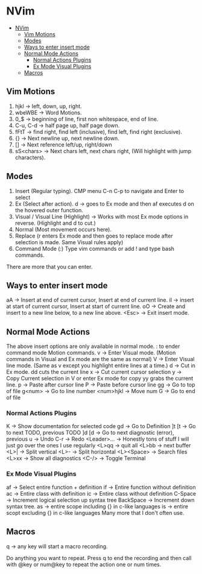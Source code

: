 # NVim

<!--toc:start-->

- [NVim](#nvim)
  - [Vim Motions](#vim-motions)
  - [Modes](#modes)
  - [Ways to enter insert mode](#ways-to-enter-insert-mode)
  - [Normal Mode Actions](#normal-mode-actions)
    - [Normal Actions Plugins](#normal-actions-plugins)
    - [Ex Mode Visual Plugins](#ex-mode-visual-plugins)
  - [Macros](#macros)
  <!--toc:end-->

## Vim Motions

<!-- TODO: Populate explantation. -->

1. hjkl -> left, down, up, right.
2. wbeWBE -> Word Motions.
3. 0\_$ -> beginning of line, first non whitespace, end of line.
4. C-u, C-d -> half page up, half page down.
5. fFtT -> find right, find left (inclusive), find left, find right (exclusive).
6. {} -> Next newline up, next newline down.
7. [] -> Next reference left/up, right/down
8. sS\<chars\> -> Next chars left, next chars right, (Will highlight with jump characters).

## Modes

1. Insert (Regular typing). CMP menu C-n C-p to navigate and Enter to select
2. Ex (Select after action). d -> goes to Ex mode and then af executes d on the
   hovered outer function.
3. Visual / Visual Line (Highlight) -> Works with most Ex mode options in
   reverse. (Highlight and d to cut.)
4. Normal (Most movement occurs here).
5. Replace (r enters Ex mode and then goes to replace mode after selection is
   made. Same Visual rules apply)
6. Command Mode (:) Type vim commands or add ! and type bash commands.

There are more that you can enter.

## Ways to enter insert mode

aA -> Insert at end of current cursor, Insert at end of current line.
iI -> insert at start of current cursor, Insert at start of current line.
oO -> Create and insert to a new line below, to a new line above.
\<Esc\> -> Exit insert mode.

## Normal Mode Actions

The above insert options are only available in normal mode.
: to ender command mode
Motion commands.
v -> Enter Visual mode. (Motion commands in Visual and Ex mode are the same as normal)
V -> Enter Visual line mode. (Same as v except you highlight entire lines at a time.)
d -> Cut in Ex mode. dd cuts the current line
x -> Cut current cursor selection
y -> Copy Current selection in V or enter Ex mode for copy yy grabs the current line.
p -> Paste after cursor line
P -> Paste before cursor line
gg -> Go to top of file
g\<num\> -> Go to line number
\<num\>hjkl -> Move num
G -> Go to end of file

### Normal Actions Plugins

K -> Show documentation for selected code
gd -> Go to Definition
]t \[t -> Go to next TODO, previous TODO
]d [d -> Go to next diagnostic (error), previous
u -> Undo
C-r -> Redo
\<Leader\>... -> Honestly tons of stuff I will just go over the ones I use regularly
\<L\>qq -> quit all
\<L\>bb -> next buffer
\<L\>| -> Split vertical
\<L\>- -> Split horizontal
\<L\>\<Space\> -> Search files
\<L\>xx -> Show all diagnostics
\<C-/\> -> Toggle Terminal

### Ex Mode Visual Plugins

af -> Select entire function + definition
if -> Entire function without definition
ac -> Entire class with definition
ic -> Entire class without definition
C-Space -> Increment logical selection up syntax tree
BackSpace -> Increment down syntax tree.
as -> entire scope including {} in c-like languages
is -> entire scopt excluding {} in c-like languages
Many more that I don't often use.

## Macros

q -> any key will start a macro recording.

Do anything you want to repeat. Press q to end the recording and then
call with @key or num@key to repeat the action one or num times.

